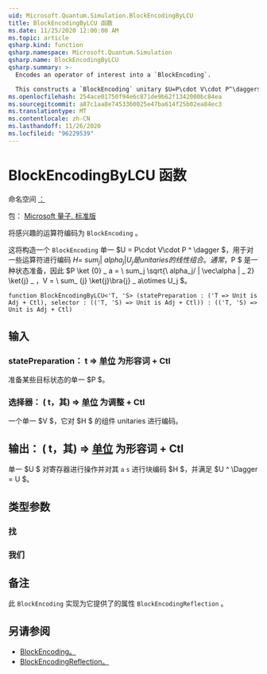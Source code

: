 ```yaml
---
uid: Microsoft.Quantum.Simulation.BlockEncodingByLCU
title: BlockEncodingByLCU 函数
ms.date: 11/25/2020 12:00:00 AM
ms.topic: article
qsharp.kind: function
qsharp.namespace: Microsoft.Quantum.Simulation
qsharp.name: BlockEncodingByLCU
qsharp.summary: >-
  Encodes an operator of interest into a `BlockEncoding`.

  This constructs a `BlockEncoding` unitary $U=P\cdot V\cdot P^\dagger$ that encodes some operator $H=\sum_{j}|\alpha_j|U_j$ of interest that is a linear combination of unitaries. Typically, $P$ is a state preparation unitary such that $P\ket{0}\_a=\sum_j\sqrt{\alpha_j/\|\vec\alpha\|\_2}\ket{j}\_a$, and $V=\sum_{j}\ket{j}\bra{j}\_a\otimes U_j$.
ms.openlocfilehash: 254ace01750f94e6c871de9b62f1342000bc84ea
ms.sourcegitcommit: a87c1aa8e7453360025e47ba614f25b02ea84ec3
ms.translationtype: MT
ms.contentlocale: zh-CN
ms.lasthandoff: 11/26/2020
ms.locfileid: "96229539"
---
```

# <a name="blockencodingbylcu-function"></a>BlockEncodingByLCU 函数

命名空间 [：](xref:Microsoft.Quantum.Simulation)

包： [Microsoft 量子. 标准版](https://nuget.org/packages/Microsoft.Quantum.Standard)


将感兴趣的运算符编码为 `BlockEncoding` 。

这将构造一个 `BlockEncoding` 单一 $U = P\cdot V\cdot P ^ \dagger $，用于对一些运算符进行编码 $H = \ sum_ {j} | \ alpha_j |U_j 是 unitaries 的线性组合。 通常，$P $ 是一种状态准备，因此 $P \ket {0} \_ a = \ sum_j \sqrt{\ alpha_j/ \| \vec\alpha \| \_ 2} \ket{j} \_ $，$V = \ sum_ {j} \ket{j}\bra{j} \_ a\otimes U_j $。

```qsharp
function BlockEncodingByLCU<'T, 'S> (statePreparation : ('T => Unit is Adj + Ctl), selector : (('T, 'S) => Unit is Adj + Ctl)) : (('T, 'S) => Unit is Adj + Ctl)
```


## <a name="input"></a>输入

### <a name="statepreparation--t--unit--is-adj--ctl"></a>statePreparation： t => [单位](xref:microsoft.quantum.lang-ref.unit)  为形容词 + Ctl

准备某些目标状态的单一 $P $。


### <a name="selector--ts--unit--is-adj--ctl"></a>选择器： ( t，其) => [单位](xref:microsoft.quantum.lang-ref.unit)  为调整 + Ctl

一个单一 $V $，它对 $H $ 的组件 unitaries 进行编码。



## <a name="output--ts--unit--is-adj--ctl"></a>输出： ( t，其) => [单位](xref:microsoft.quantum.lang-ref.unit)  为形容词 + Ctl

单一 $U $ 对寄存器进行操作并对其 `a` `s` 进行块编码 $H $，并满足 $U ^ \Dagger = U $。

## <a name="type-parameters"></a>类型参数

### <a name="t"></a>找


### <a name="s"></a>我们



## <a name="remarks"></a>备注

此 `BlockEncoding` 实现为它提供了的属性 `BlockEncodingReflection` 。

## <a name="see-also"></a>另请参阅

- [BlockEncoding。](xref:Microsoft.Quantum.Simulation.BlockEncoding)
- [BlockEncodingReflection。](xref:Microsoft.Quantum.Simulation.BlockEncodingReflection)